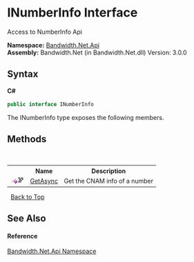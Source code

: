 ﻿# INumberInfo Interface
 

Access to NumberInfo Api

**Namespace:**&nbsp;<a href ="N_Bandwidth_Net_Api.md">Bandwidth.Net.Api</a><br />**Assembly:**&nbsp;Bandwidth.Net (in Bandwidth.Net.dll) Version: 3.0.0

## Syntax

**C#**<br />
``` C#
public interface INumberInfo
```

The INumberInfo type exposes the following members.


## Methods
&nbsp;<table><tr><th></th><th>Name</th><th>Description</th></tr><tr><td>![Public method](media/pubmethod.gif "Public method")![Code example](media/CodeExample.png "Code example")</td><td><a href ="M_Bandwidth_Net_Api_INumberInfo_GetAsync.md">GetAsync</a></td><td>
Get the CNAM info of a number</td></tr></table>&nbsp;
<a href="#inumberinfo-interface">Back to Top</a>

## See Also


#### Reference
<a href ="N_Bandwidth_Net_Api.md">Bandwidth.Net.Api Namespace</a><br />